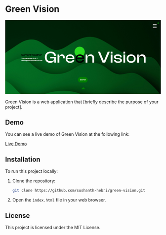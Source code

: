 # Green Vision

![Green Vision](home.png)

Green Vision is a web application that [briefly describe the purpose of your project]. 

## Demo

You can see a live demo of Green Vision at the following link:

[Live Demo](https://sushanth-hebri.github.io/green-vision/)

## Installation

To run this project locally:

1. Clone the repository:
    ```bash
    git clone https://github.com/sushanth-hebri/green-vision.git
    ```

2. Open the `index.html` file in your web browser.

## License

This project is licensed under the MIT License.
